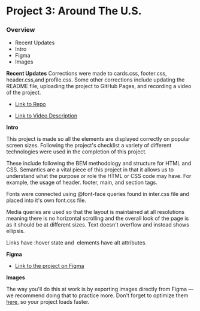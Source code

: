 # Project 3: Around The U.S.

### Overview

- Recent Updates
- Intro
- Figma
- Images

**Recent Updates**
Corrections were made to cards.css, footer.css, header.css,and profile.css. Some other corrections include updating the README file, uploading the project to GitHub Pages, and recording a video of the project.

- [Link to Repo](https://raikitty.github.io/se_project_aroundtheus/)

- [Link to Video Description](https://drive.google.com/file/d/1hkhVhahuGAXw95L47MIy_BQfOUlCUWJ0/view?usp=sharing)

**Intro**

This project is made so all the elements are displayed correctly on popular screen sizes. Following the project's checklist a variety of different technologies were used in the completion of this project.

These include following the BEM methodology and structure for HTML and CSS. Semantics are a vital piece of this project in that it allows us to understand what the purpose or role the HTML or CSS code may have. For example, the usage of header. footer, main, and section tags.

Fonts were connected using @font-face queries found in inter.css file and placed into it's own font.css file.

Media queries are used so that the layout is maintained at all resolutions meaning there is no horizontal scrolling and the overall look of the page is as it should be at different sizes. Text doesn't overflow and instead shows ellipsis.

Links have :hover state and <img> elements have alt attributes.

**Figma**

- [Link to the project on Figma](https://www.figma.com/file/ii4xxsJ0ghevUOcssTlHZv/Sprint-3%3A-Around-the-US?node-id=0%3A1)

**Images**

The way you'll do this at work is by exporting images directly from Figma — we recommend doing that to practice more. Don't forget to optimize them [here](https://tinypng.com/), so your project loads faster.
